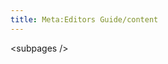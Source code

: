 ```yaml
---
title: Meta:Editors Guide/content
---
```

<p>&lt;subpages /&gt;
</p>
<!-- Saved in parser cache with key wpwiki:pcache:idhash:6658-0!*!*!*!*!*!*!esi=1 and timestamp 20150731181749 and revision id 21494
 -->
